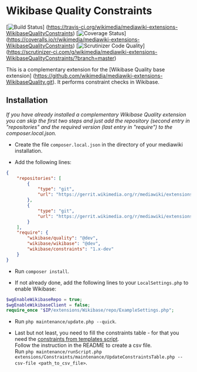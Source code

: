 # Wikibase Quality Constraints
[![Build Status](https://travis-ci.org/wikimedia/mediawiki-extensions-WikibaseQualityConstraints.svg?branch=master)]
(https://travis-ci.org/wikimedia/mediawiki-extensions-WikibaseQualityConstraints)
[![Coverage Status](https://coveralls.io/repos/wikimedia/mediawiki-extensions-WikibaseQualityConstraints/badge.svg)]
(https://coveralls.io/r/wikimedia/mediawiki-extensions-WikibaseQualityConstraints)
[![Scrutinizer Code Quality](https://scrutinizer-ci.com/g/wikimedia/mediawiki-extensions-WikibaseQualityConstraints/badges/quality-score.png?b=master)]
(https://scrutinizer-ci.com/g/wikimedia/mediawiki-extensions-WikibaseQualityConstraints/?branch=master)

This is a complementary extension for the [Wikibase Quality base extension]
(https://github.com/wikimedia/mediawiki-extensions-WikibaseQuality.git).
It performs constraint checks in Wikibase.

## Installation

_If you have already installed a complementary Wikibase Quality extension you can skip the first two steps and just
add the repository (second entry in "repositories" and the required version (last entry in "require") to the
composer.local.json._  

* Create the file `composer.local.json` in the directory of your mediawiki installation.

* Add the following lines:
```json
{
    "repositories": [
        {
            "type": "git",
            "url": "https://gerrit.wikimedia.org/r/mediawiki/extensions/WikibaseQuality"
        },
        {
            "type": "git",
            "url": "https://gerrit.wikimedia.org/r/mediawiki/extensions/WikibaseQualityConstraints"
        }
    ],
    "require": {
        "wikibase/quality": "@dev",
        "wikibase/wikibase": "@dev",
        "wikibase/constraints": "1.x-dev"
    }
}
```

* Run `composer install`.

* If not already done, add the following lines to your `LocalSettings.php` to enable Wikibase:
```php
$wgEnableWikibaseRepo = true;
$wgEnableWikibaseClient = false;
require_once "$IP/extensions/Wikibase/repo/ExampleSettings.php";
```

* Run `php maintenance/update.php --quick`.

* Last but not least, you need to fill the constraints table - for that you need the
[constraints from templates script](https://github.com/WikidataQuality/ConstraintsFromTemplates).  
Follow the instruction in the README to create a csv file.  
Run `php maintenance/runScript.php extensions/Constraints/maintenance/UpdateConstraintsTable.php --csv-file <path_to_csv_file>`.
